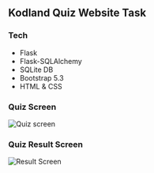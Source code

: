 ## Kodland Quiz Website Task

### Tech
- Flask
- Flask-SQLAlchemy
- SQLite DB
- Bootstrap 5.3
- HTML & CSS

### Quiz Screen
![Quiz screen](https://github.com/user-attachments/assets/cb9f7fc2-99be-4af5-82c1-ff361b995039)

### Quiz Result Screen
![Result Screen](https://github.com/user-attachments/assets/6c6c404e-cf4c-4da2-a128-1423a4f74984)


